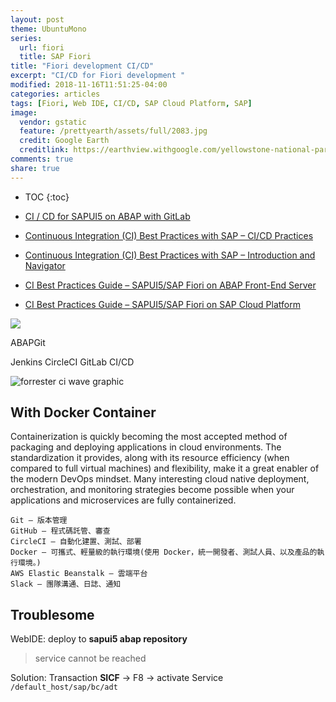 ```yaml
---
layout: post
theme: UbuntuMono
series: 
  url: fiori
  title: SAP Fiori
title: "Fiori development CI/CD"
excerpt: "CI/CD for Fiori development "
modified: 2018-11-16T11:51:25-04:00
categories: articles
tags: [Fiori, Web IDE, CI/CD, SAP Cloud Platform, SAP]
image:
  vendor: gstatic
  feature: /prettyearth/assets/full/2083.jpg
  credit: Google Earth
  creditlink: https://earthview.withgoogle.com/yellowstone-national-park-united-states-2083
comments: true
share: true
---
```


* TOC
{:toc}


* [CI / CD for SAPUI5 on ABAP with GitLab](https://blogs.sap.com/2018/08/01/ci-cd-for-sapui5-on-abap-with-gitlab/)

* [Continuous Integration (CI) Best Practices with SAP – CI/CD Practices](https://developers.sap.com/tutorials/ci-best-practices-ci-cd.html)

* [Continuous Integration (CI) Best Practices with SAP – Introduction and Navigator](https://developers.sap.com/tutorials/ci-best-practices-intro.html)

* [CI Best Practices Guide – SAPUI5/SAP Fiori on ABAP Front-End Server](https://developers.sap.com/tutorials/ci-best-practices-fiori-abap.html)

* [CI Best Practices Guide – SAPUI5/SAP Fiori on SAP Cloud Platform](https://developers.sap.com/tutorials/ci-best-practices-fiori-sapcp.html)

![](https://blogs.sap.com/wp-content/uploads/2018/07/image1.png)

ABAPGit

Jenkins
CircleCI
GitLab CI/CD

![forrester ci wave graphic](https://about.gitlab.com/images/home/forrester-ci-wave-graphic.svg)

## With Docker Container

Containerization is quickly becoming the most accepted method of packaging and deploying applications in cloud environments. The standardization it provides, along with its resource efficiency (when compared to full virtual machines) and flexibility, make it a great enabler of the modern DevOps mindset. Many interesting cloud native deployment, orchestration, and monitoring strategies become possible when your applications and microservices are fully containerized.


```
Git — 版本管理
GitHub — 程式碼託管、審查
CircleCI — 自動化建置、測試、部署
Docker — 可攜式、輕量級的執行環境(使用 Docker，統一開發者、測試人員、以及產品的執行環境。)
AWS Elastic Beanstalk — 雲端平台
Slack — 團隊溝通、日誌、通知
```

## Troublesome

WebIDE: deploy to **sapui5 abap repository**
> service cannot be reached

Solution: Transaction **SICF** -> F8 -> activate Service `/default_host/sap/bc/adt`